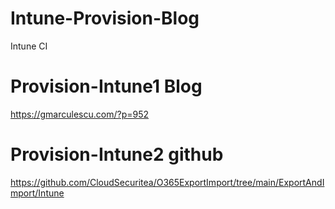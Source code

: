 # Intune-Provision-Blog
 Intune CI 

# Provision-Intune1 Blog
https://gmarculescu.com/?p=952

# Provision-Intune2 github
 https://github.com/CloudSecuritea/O365ExportImport/tree/main/ExportAndImport/Intune

